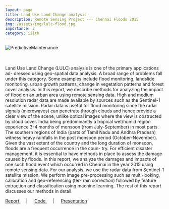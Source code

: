 ```yaml
---
layout: page 
title: Land Use Land Change analysis 
description: Remote Sensing Project --- Chennai Floods 2015 
img: /assets/img/lulc-flood.jpg 
importance: 3 
category: iiitb
---
```



<div class="row justify-content-sm-center">
        <img class="img-fluid rounded z-depth-1" src="{{ '/assets/img/lulc.jpg' | relative_url }}" title="PredictiveMaintenance"/>
</div> 
<br><br> 

Land Use Land Change (LULC) analysis is one of the primary applications ad- dressed using geo-spatial data analysis. A broad range of problems fall under this category. Some examples include flood monitoring, landslide monitoring, urban growth patterns, change in vegetation patterns and forest cover analysis. In this report, we describe methods for analyzing the impact of flood on an urban area using remote sensing data. High and medium resolution radar data are made available by sources such as the Sentinel-1 satellite mission. Radar data is useful for flood monitoring since the radar signals (microwaves) can penetrate through clouds and hence provide a clear view of the scene, unlike optical images where the view is obstructed by cloud cover. India being predominantly a tropical wet/humid region experience 3-4 months of monsoon (from July-September) in most parts. The southern regions of India (parts of Tamil Nadu and Andhra Pradesh) witness heavy rainfalls in the post monsoon period (October-November). Given the vast extent of the country and the long duration of monsoon, floods are a frequent occurrence in the coun- try. For efficient disaster management, it is essential to have methods in place to assess the damage caused by floods. In this report, we analyze the damages and impacts of one such flood event which occurred in Chennai in the year 2015 using remote sensing data. For our analysis, we use the radar data from Sentinel-1 satellite mission. We perform image pre-processing such as multi-looking, calibration and geo-referencing (ter- rain correction) followed by feature extraction and classification using machine learning. The rest of this report discusses our methods in detail.

<a href="https://www.dropbox.com/s/jdzqen23tq1byfy/LULC-Report.pdf?dl=0"> Report </a> 
<a> &emsp; | &emsp; </a> 
<a href="https://github.com/Nikunj-Gupta/LULC-ChennaiFloods"> Code </a> 
<a> &emsp; | &emsp; </a> 
<a href="https://www.dropbox.com/s/chn9z3266s6uasv/Remote%20Sensing%20Project%3A%20Chennai%20Floods%202015.pdf?dl=0"> Presentation </a> 

